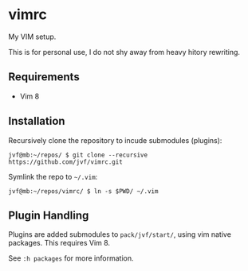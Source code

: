 # vimrc

My VIM setup. 

This is for personal use, I do not shy away from heavy hitory rewriting.

## Requirements

* Vim 8

## Installation

Recursively clone the repository to incude submodules (plugins):

```
jvf@mb:~/repos/ $ git clone --recursive https://github.com/jvf/vimrc.git
```

Symlink the repo to `~/.vim`:

```
jvf@mb:~/repos/vimrc/ $ ln -s $PWD/ ~/.vim
```

## Plugin Handling

Plugins are added submodules to `pack/jvf/start/`, using vim native packages. This requires Vim 8. 

See `:h packages` for more information.
